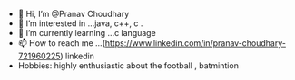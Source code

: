 - 👋 Hi, I’m @Pranav Choudhary
- 👀 I’m interested in ...java, c++, c .
- 🌱 I’m currently learning ...c language
- 📫 How to reach me ...(https://www.linkedin.com/in/pranav-choudhary-721960225) linkedin
-  Hobbies: highly enthusiastic about the football , batmintion 
<!---
Pranav4012/Pranav4012 is a ✨ special ✨ repository because its `README.md` (this file) appears on your GitHub profile.
You can click the Preview link to take a look at your changes.
--->
